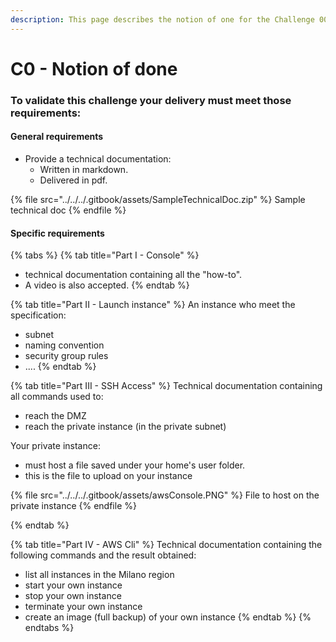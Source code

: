 ```yaml
---
description: This page describes the notion of one for the Challenge 00
---
```


# C0 - Notion of done

### To validate this challenge your delivery must meet those requirements:

#### General requirements

* Provide a technical documentation:
  * Written in markdown.
  * Delivered in pdf.

{% file src="../../../.gitbook/assets/SampleTechnicalDoc.zip" %}
Sample technical doc
{% endfile %}

#### Specific requirements

{% tabs %}
{% tab title="Part I - Console" %}
* technical documentation containing all the "how-to".
* A video is also accepted.
{% endtab %}

{% tab title="Part II - Launch instance" %}
An instance who meet the specification:

* subnet
* naming convention
* security group rules
* ....
{% endtab %}

{% tab title="Part III - SSH Access" %}
Technical documentation containing all commands used to:

* reach the DMZ
* reach the private instance (in the private subnet)

Your private instance:

* must host a file saved under your home's user folder.
* this is the file to upload on your instance

{% file src="../../../.gitbook/assets/awsConsole.PNG" %}
File to host on the private instance
{% endfile %}

&#x20;
{% endtab %}

{% tab title="Part IV - AWS Cli" %}
Technical documentation containing the following commands and the result obtained:

* list all instances in the Milano region
* start your own instance
* stop your own instance
* terminate your own instance
* create an image (full backup) of your own instance
{% endtab %}
{% endtabs %}

